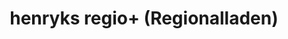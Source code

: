---
title: "henryks regio+ (Regionalladen)"
url: /potsdam/henryks-regio-regionalladen/
shop: Lebensmittel
---